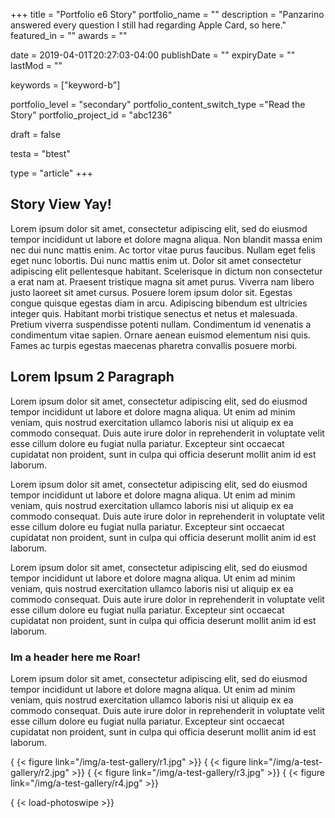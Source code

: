 +++
title = "Portfolio e6 Story"
portfolio_name = ""
description = "Panzarino answered every question I still had regarding Apple Card, so here."
featured_in = ""
awards = ""

date = 2019-04-01T20:27:03-04:00
publishDate = ""
expiryDate = ""
lastMod = ""

keywords = ["keyword-b"]

portfolio_level = "secondary"
portfolio_content_switch_type ="Read the Story"
portfolio_project_id = "abc1236"

draft = false

testa = "btest"

type = "article"
+++
## Story View Yay!

Lorem ipsum dolor sit amet, consectetur adipiscing elit, sed do eiusmod tempor incididunt ut labore et dolore magna aliqua. Non blandit massa enim nec dui nunc mattis enim. Ac tortor vitae purus faucibus. Nullam eget felis eget nunc lobortis. Dui nunc mattis enim ut. Dolor sit amet consectetur adipiscing elit pellentesque habitant. Scelerisque in dictum non consectetur a erat nam at. Praesent tristique magna sit amet purus. Viverra nam libero justo laoreet sit amet cursus. Posuere lorem ipsum dolor sit. Egestas congue quisque egestas diam in arcu. Adipiscing bibendum est ultricies integer quis. Habitant morbi tristique senectus et netus et malesuada. Pretium viverra suspendisse potenti nullam. Condimentum id venenatis a condimentum vitae sapien. Ornare aenean euismod elementum nisi quis. Fames ac turpis egestas maecenas pharetra convallis posuere morbi.


## Lorem Ipsum 2 Paragraph
Lorem ipsum dolor sit amet, consectetur adipiscing elit, sed do eiusmod tempor incididunt ut labore et dolore magna aliqua. Ut enim ad minim veniam, quis nostrud exercitation ullamco laboris nisi ut aliquip ex ea commodo consequat. Duis aute irure dolor in reprehenderit in voluptate velit esse cillum dolore eu fugiat nulla pariatur. Excepteur sint occaecat cupidatat non proident, sunt in culpa qui officia deserunt mollit anim id est laborum.       

Lorem ipsum dolor sit amet, consectetur adipiscing elit, sed do eiusmod tempor incididunt ut labore et dolore magna aliqua. Ut enim ad minim veniam, quis nostrud exercitation ullamco laboris nisi ut aliquip ex ea commodo consequat. Duis aute irure dolor in reprehenderit in voluptate velit esse cillum dolore eu fugiat nulla pariatur. Excepteur sint occaecat cupidatat non proident, sunt in culpa qui officia deserunt mollit anim id est laborum.

Lorem ipsum dolor sit amet, consectetur adipiscing elit, sed do eiusmod tempor incididunt ut labore et dolore magna aliqua. Ut enim ad minim veniam, quis nostrud exercitation ullamco laboris nisi ut aliquip ex ea commodo consequat. Duis aute irure dolor in reprehenderit in voluptate velit esse cillum dolore eu fugiat nulla pariatur. Excepteur sint occaecat cupidatat non proident, sunt in culpa qui officia deserunt mollit anim id est laborum.  


### Im a header here me Roar!
Lorem ipsum dolor sit amet, consectetur adipiscing elit, sed do eiusmod tempor incididunt ut labore et dolore magna aliqua. Ut enim ad minim veniam, quis nostrud exercitation ullamco laboris nisi ut aliquip ex ea commodo consequat. Duis aute irure dolor in reprehenderit in voluptate velit esse cillum dolore eu fugiat nulla pariatur. Excepteur sint occaecat cupidatat non proident, sunt in culpa qui officia deserunt mollit anim id est laborum.

{ {< figure link="/img/a-test-gallery/r1.jpg" >}}
{ {< figure link="/img/a-test-gallery/r2.jpg" >}}
{ {< figure link="/img/a-test-gallery/r3.jpg" >}}
{ {< figure link="/img/a-test-gallery/r4.jpg" >}}

{ {< load-photoswipe >}}
